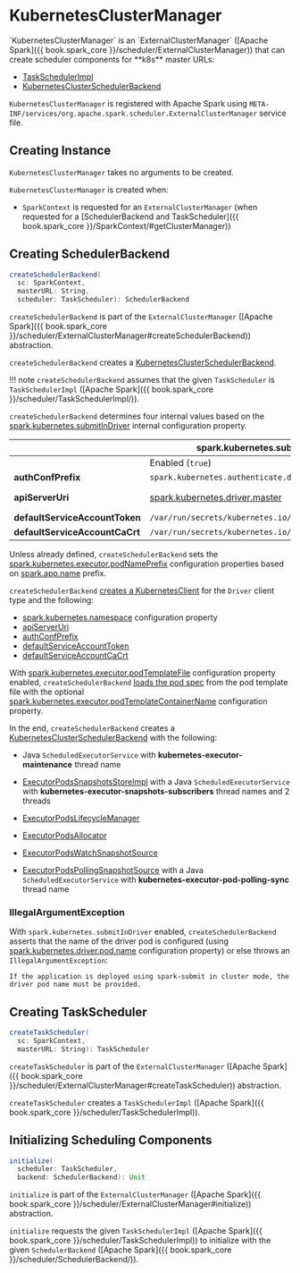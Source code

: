 # KubernetesClusterManager

<span id="canCreate">
`KubernetesClusterManager` is an `ExternalClusterManager` ([Apache Spark]({{ book.spark_core }}/scheduler/ExternalClusterManager)) that can create scheduler components for **k8s** master URLs:

* [TaskSchedulerImpl](#createTaskScheduler)
* [KubernetesClusterSchedulerBackend](#createSchedulerBackend)

`KubernetesClusterManager` is registered with Apache Spark using `META-INF/services/org.apache.spark.scheduler.ExternalClusterManager` service file.

## Creating Instance

`KubernetesClusterManager` takes no arguments to be created.

`KubernetesClusterManager` is created when:

* `SparkContext` is requested for an `ExternalClusterManager` (when requested for a [SchedulerBackend and TaskScheduler]({{ book.spark_core }}/SparkContext/#getClusterManager))

## <span id="createSchedulerBackend"> Creating SchedulerBackend

```scala
createSchedulerBackend(
  sc: SparkContext,
  masterURL: String,
  scheduler: TaskScheduler): SchedulerBackend
```

`createSchedulerBackend` is part of the `ExternalClusterManager` ([Apache Spark]({{ book.spark_core }}/scheduler/ExternalClusterManager#createSchedulerBackend)) abstraction.

`createSchedulerBackend` creates a [KubernetesClusterSchedulerBackend](KubernetesClusterSchedulerBackend.md).

!!! note
    `createSchedulerBackend` assumes that the given `TaskScheduler` is `TaskSchedulerImpl` ([Apache Spark]({{ book.spark_core }}/scheduler/TaskSchedulerImpl/)).

`createSchedulerBackend` determines four internal values based on the [spark.kubernetes.submitInDriver](configuration-properties.md#spark.kubernetes.submitInDriver) internal configuration property.

&nbsp; | spark.kubernetes.submitInDriver | &nbsp;
-------|---------------------------------|-
&nbsp;                         | Enabled (`true`) | Disabled (`false`)
<span id="createSchedulerBackend-authConfPrefix"> **authConfPrefix**             | `spark.kubernetes.authenticate.driver.mounted` | `spark.kubernetes.authenticate`
<span id="createSchedulerBackend-apiServerUri"> **apiServerUri**               | [spark.kubernetes.driver.master](configuration-properties.md#spark.kubernetes.driver.master) | Master URL with no **k8s://** prefix
<span id="createSchedulerBackend-defaultServiceAccountToken"> **defaultServiceAccountToken** | `/var/run/secrets/kubernetes.io/serviceaccount/token`  | &nbsp;
<span id="createSchedulerBackend-defaultServiceAccountCaCrt"> **defaultServiceAccountCaCrt** | `/var/run/secrets/kubernetes.io/serviceaccount/ca.crt` | &nbsp;

Unless already defined, `createSchedulerBackend` sets the [spark.kubernetes.executor.podNamePrefix](configuration-properties.md#spark.kubernetes.executor.podNamePrefix) configuration properties based on [spark.app.name](KubernetesConf.md#getResourceNamePrefix) prefix.

`createSchedulerBackend` [creates a KubernetesClient](SparkKubernetesClientFactory.md#createKubernetesClient) for the `Driver` client type and the following:

* [spark.kubernetes.namespace](configuration-properties.md#spark.kubernetes.namespace) configuration property
* [apiServerUri](#createSchedulerBackend-apiServerUri)
* [authConfPrefix](#createSchedulerBackend-authConfPrefix)
* [defaultServiceAccountToken](#createSchedulerBackend-defaultServiceAccountToken)
* [defaultServiceAccountCaCrt](#createSchedulerBackend-defaultServiceAccountCaCrt)

With [spark.kubernetes.executor.podTemplateFile](configuration-properties.md#spark.kubernetes.executor.podTemplateFile) configuration property enabled, `createSchedulerBackend` [loads the pod spec](KubernetesUtils.md#loadPodFromTemplate) from the pod template file with the optional [spark.kubernetes.executor.podTemplateContainerName](configuration-properties.md#spark.kubernetes.executor.podTemplateContainerName) configuration property.

In the end, `createSchedulerBackend` creates a [KubernetesClusterSchedulerBackend](KubernetesClusterSchedulerBackend.md) with the following:

* Java `ScheduledExecutorService` with **kubernetes-executor-maintenance** thread name

* [ExecutorPodsSnapshotsStoreImpl](ExecutorPodsSnapshotsStoreImpl.md) with a Java `ScheduledExecutorService` with **kubernetes-executor-snapshots-subscribers** thread names and 2 threads

* [ExecutorPodsLifecycleManager](ExecutorPodsLifecycleManager.md)

* [ExecutorPodsAllocator](ExecutorPodsAllocator.md)

* [ExecutorPodsWatchSnapshotSource](ExecutorPodsWatchSnapshotSource.md)

* [ExecutorPodsPollingSnapshotSource](ExecutorPodsPollingSnapshotSource.md) with a Java `ScheduledExecutorService` with **kubernetes-executor-pod-polling-sync** thread name

### IllegalArgumentException

With `spark.kubernetes.submitInDriver` enabled, `createSchedulerBackend` asserts that the name of the driver pod is configured (using [spark.kubernetes.driver.pod.name](configuration-properties.md#spark.kubernetes.driver.pod.name) configuration property) or else throws an `IllegalArgumentException`:

```text
If the application is deployed using spark-submit in cluster mode, the driver pod name must be provided.
```

## <span id="createTaskScheduler"> Creating TaskScheduler

```scala
createTaskScheduler(
  sc: SparkContext,
  masterURL: String): TaskScheduler
```

`createTaskScheduler` is part of the `ExternalClusterManager` ([Apache Spark]({{ book.spark_core }}/scheduler/ExternalClusterManager#createTaskScheduler)) abstraction.

`createTaskScheduler` creates a `TaskSchedulerImpl` ([Apache Spark]({{ book.spark_core }}/scheduler/TaskSchedulerImpl)).

## <span id="initialize"> Initializing Scheduling Components

```scala
initialize(
  scheduler: TaskScheduler,
  backend: SchedulerBackend): Unit
```

`initialize` is part of the `ExternalClusterManager` ([Apache Spark]({{ book.spark_core }}/scheduler/ExternalClusterManager#initialize)) abstraction.

`initialize` requests the given `TaskSchedulerImpl` ([Apache Spark]({{ book.spark_core }}/scheduler/TaskSchedulerImpl)) to initialize with the given `SchedulerBackend` ([Apache Spark]({{ book.spark_core }}/scheduler/SchedulerBackend/)).
